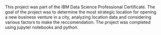 This project was part of the IBM Data Science Professional Certificate. The goal of the project was to determine the most strategic location for opening a new business venture in a city, analyzing location data and considering various factors to make the reccomendation. The project was completed using jupyter notebooks and python.
